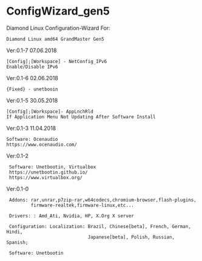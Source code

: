 # ConfigWizard_gen5
Diamond Linux Configuration-Wizard
For: 

    Diamond Linux amd64 GrandMaster Gen5
    
Ver:0.1-7 07.06.2018

    [Config];[Workspace] - NetConfig_IPv6
    Enable/Disable IPv6


Ver:0.1-6 02.06.2018

    {Fixed} - unetbooin


Ver:0.1-5 30.05.2018

    [Config];[Workspace]- AppLnchRld
    If Application Menu Not Updating After Software Install


Ver:0.1-3 11.04.2018

    Software: Ocenaudio
    https://www.ocenaudio.com/


Ver:0.1-2

     Software: Unetbootin, Virtualbox
     https://unetbootin.github.io/
     https://www.virtualbox.org/


Ver:0.1-0

     Addons: rar,unrar,p7zip-rar,w64codecs,chromium-browser,flash-plugins,
             firmware-realtek,firmware-linux,etc...
     
     Drivers: : Amd_Ati, Nvidia, HP, X.Org X server
     
     Configuration: Localization: Brazil, Chinese[beta], French, German, Hindi,
                                  Japanese[beta], Polish, Russian, Spanish;

     Software: Unetbootin
